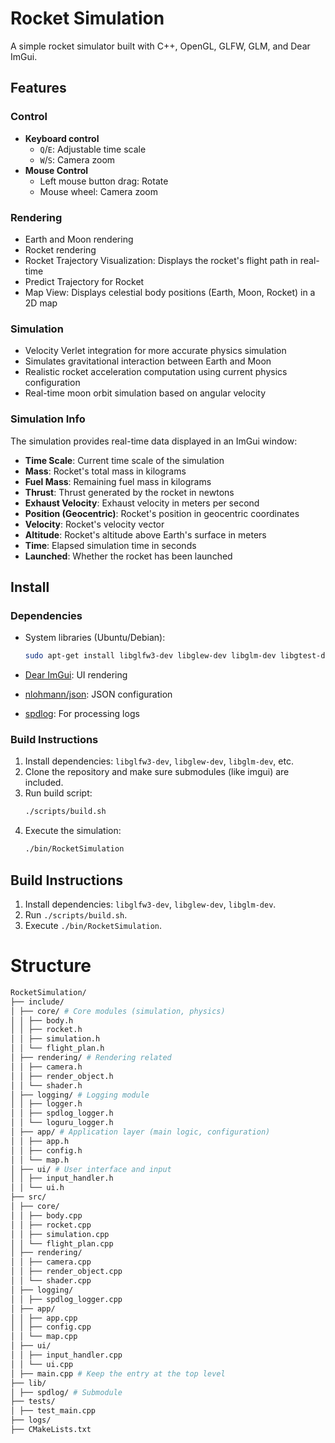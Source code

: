 # Rocket Simulation
A simple rocket simulator built with C++, OpenGL, GLFW, GLM, and Dear ImGui.

## Features

### Control
- **Keyboard control**
  - `Q`/`E`: Adjustable time scale
  - `W`/`S`: Camera zoom
- **Mouse Control**
  - Left mouse button drag: Rotate
  - Mouse wheel: Camera zoom

### Rendering
- Earth and Moon rendering
- Rocket rendering
- Rocket Trajectory Visualization: Displays the rocket's flight path in real-time
- Predict Trajectory for Rocket
- Map View: Displays celestial body positions (Earth, Moon, Rocket) in a 2D map

### Simulation
- Velocity Verlet integration for more accurate physics simulation
- Simulates gravitational interaction between Earth and Moon
- Realistic rocket acceleration computation using current physics configuration
- Real-time moon orbit simulation based on angular velocity

### Simulation Info
The simulation provides real-time data displayed in an ImGui window:

- **Time Scale**: Current time scale of the simulation
- **Mass**: Rocket's total mass in kilograms
- **Fuel Mass**: Remaining fuel mass in kilograms
- **Thrust**: Thrust generated by the rocket in newtons
- **Exhaust Velocity**: Exhaust velocity in meters per second
- **Position (Geocentric)**: Rocket's position in geocentric coordinates
- **Velocity**: Rocket's velocity vector
- **Altitude**: Rocket's altitude above Earth's surface in meters
- **Time**: Elapsed simulation time in seconds
- **Launched**: Whether the rocket has been launched

## Install

### Dependencies

- System libraries (Ubuntu/Debian):
    ```bash
    sudo apt-get install libglfw3-dev libglew-dev libglm-dev libgtest-dev libgmock-dev
    ```

- [Dear ImGui](https://github.com/ocornut/imgui): UI rendering
- [nlohmann/json](https://github.com/nlohmann/json): JSON configuration
- [spdlog](https://github.com/gabime/spdlog.git): For processing logs

### Build Instructions

1. Install dependencies: `libglfw3-dev`, `libglew-dev`, `libglm-dev`, etc.
2. Clone the repository and make sure submodules (like imgui) are included.
3. Run build script:
    ```bash
    ./scripts/build.sh
    ```
4. Execute the simulation:
    ```bash
    ./bin/RocketSimulation
    ```

## Build Instructions
1. Install dependencies: `libglfw3-dev`, `libglew-dev`, `libglm-dev`.   
2. Run `./scripts/build.sh`.
3. Execute `./bin/RocketSimulation`.

# Structure
```bash
RocketSimulation/
├── include/
│ ├── core/ # Core modules (simulation, physics)
│ │ ├── body.h
│ │ ├── rocket.h
│ │ ├── simulation.h
│ │ └── flight_plan.h
│ ├── rendering/ # Rendering related
│ │ ├── camera.h
│ │ ├── render_object.h
│ │ └── shader.h
│ ├── logging/ # Logging module
│ │ ├── logger.h
│ │ ├── spdlog_logger.h
│ │ └── loguru_logger.h
│ ├── app/ # Application layer (main logic, configuration)
│ │ ├── app.h
│ │ ├── config.h
│ │ └── map.h
│ ├── ui/ # User interface and input
│ │ ├── input_handler.h
│ │ └── ui.h
├── src/
│ ├── core/
│ │ ├── body.cpp
│ │ ├── rocket.cpp
│ │ ├── simulation.cpp
│ │ └── flight_plan.cpp
│ ├── rendering/
│ │ ├── camera.cpp
│ │ ├── render_object.cpp
│ │ └── shader.cpp
│ ├── logging/
│ │ ├── spdlog_logger.cpp
│ ├── app/
│ │ ├── app.cpp
│ │ ├── config.cpp
│ │ └── map.cpp
│ ├── ui/
│ │ ├── input_handler.cpp
│ │ └── ui.cpp
│ ├── main.cpp # Keep the entry at the top level
├── lib/
│ ├── spdlog/ # Submodule
├── tests/
│ ├── test_main.cpp
├── logs/
├── CMakeLists.txt
```
